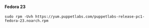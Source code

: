 #### Fedora 23

    sudo rpm -Uvh https://yum.puppetlabs.com/puppetlabs-release-pc1-fedora-23.noarch.rpm